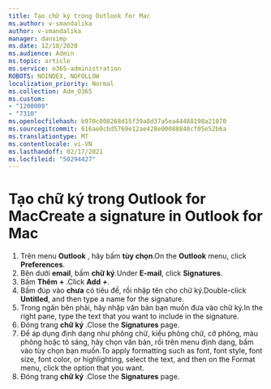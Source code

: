 ```yaml
---
title: Tạo chữ ký trong Outlook for Mac
ms.author: v-smandalika
author: v-smandalika
manager: dansimp
ms.date: 12/18/2020
ms.audience: Admin
ms.topic: article
ms.service: o365-administration
ROBOTS: NOINDEX, NOFOLLOW
localization_priority: Normal
ms.collection: Adm_O365
ms.custom:
- "1200009"
- "7310"
ms.openlocfilehash: b970c008268d15f39a8d37a5ea44488198a21070
ms.sourcegitcommit: 616ae0cbd5769e12ae428e00088840cf05e52b6a
ms.translationtype: MT
ms.contentlocale: vi-VN
ms.lasthandoff: 02/17/2021
ms.locfileid: "50294427"
---
```

# <a name="create-a-signature-in-outlook-for-mac"></a><span data-ttu-id="ede2a-102">Tạo chữ ký trong Outlook for Mac</span><span class="sxs-lookup"><span data-stu-id="ede2a-102">Create a signature in Outlook for Mac</span></span>

1.  <span data-ttu-id="ede2a-103">Trên menu **Outlook** , hãy bấm **tùy chọn**.</span><span class="sxs-lookup"><span data-stu-id="ede2a-103">On the **Outlook** menu, click **Preferences**.</span></span>
2.  <span data-ttu-id="ede2a-104">Bên dưới **email**, bấm **chữ ký**.</span><span class="sxs-lookup"><span data-stu-id="ede2a-104">Under **E-mail**, click **Signatures**.</span></span>
3.  <span data-ttu-id="ede2a-105">Bấm **Thêm** **+** .</span><span class="sxs-lookup"><span data-stu-id="ede2a-105">Click **Add** **+**.</span></span>
4.  <span data-ttu-id="ede2a-106">Bấm đúp vào **chưa** có tiêu đề, rồi nhập tên cho chữ ký.</span><span class="sxs-lookup"><span data-stu-id="ede2a-106">Double-click **Untitled**, and then type a name for the signature.</span></span>
5.  <span data-ttu-id="ede2a-107">Trong ngăn bên phải, hãy nhập văn bản bạn muốn đưa vào chữ ký.</span><span class="sxs-lookup"><span data-stu-id="ede2a-107">In the right pane, type the text that you want to include in the signature.</span></span>
6.  <span data-ttu-id="ede2a-108">Đóng trang **chữ ký** .</span><span class="sxs-lookup"><span data-stu-id="ede2a-108">Close the **Signatures** page.</span></span>
7.  <span data-ttu-id="ede2a-109">Để áp dụng định dạng như phông chữ, kiểu phông chữ, cỡ phông, màu phông hoặc tô sáng, hãy chọn văn bản, rồi trên menu định dạng, bấm vào tùy chọn bạn muốn.</span><span class="sxs-lookup"><span data-stu-id="ede2a-109">To apply formatting such as font, font style, font size, font color, or highlighting, select the text, and then on the Format menu, click the option that you want.</span></span>
8.  <span data-ttu-id="ede2a-110">Đóng trang **chữ ký** .</span><span class="sxs-lookup"><span data-stu-id="ede2a-110">Close the **Signatures** page.</span></span>
